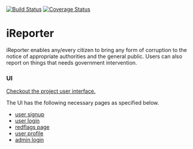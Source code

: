 [![Build Status](https://travis-ci.org/mwinel/iReporter.svg?branch=develop)](https://travis-ci.org/mwinel/iReporter)  [![Coverage Status](https://coveralls.io/repos/github/mwinel/iReporter/badge.svg?branch=develop)](https://coveralls.io/github/mwinel/iReporter?branch=develop)

# iReporter
iReporter enables any/every citizen to bring any form of corruption to the notice of appropriate authorities and the general public. Users can also report on things that needs government intervention.

### UI
[Checkout the project user interface.](https://mwinel.github.io/iReporter/UI/signup.html)

The UI has the following necessary pages as specified below.

- [user signup](https://mwinel.github.io/iReporter/UI/signup.html)
- [user login](https://mwinel.github.io/iReporter/UI/login.html)
- [redflags page](https://mwinel.github.io/iReporter/UI/redflags.html)
- [user profile](https://mwinel.github.io/iReporter/UI/user_profile.html)
- [admin login](https://mwinel.github.io/iReporter/UI/admin_login.html)
